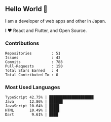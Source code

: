 ## Hello World 👋

I am a developer of web apps and other in Japan.

I ❤️ React and Flutter, and Open Source.

### Contributions

    Repositories         : 51
    Issues               : 43
    Commits              : 788
    Pull-Requests        : 150
    Total Stars Earned   : 4
    Total Contributed To : 0

### Most Used Languages

    TypeScript 42.75% | ████████████████████
    Java       12.86% | ██████
    JavaScript 10.64% | ████▌
    HTML       10.49% | ████▌
    Dart        9.61% | ████

